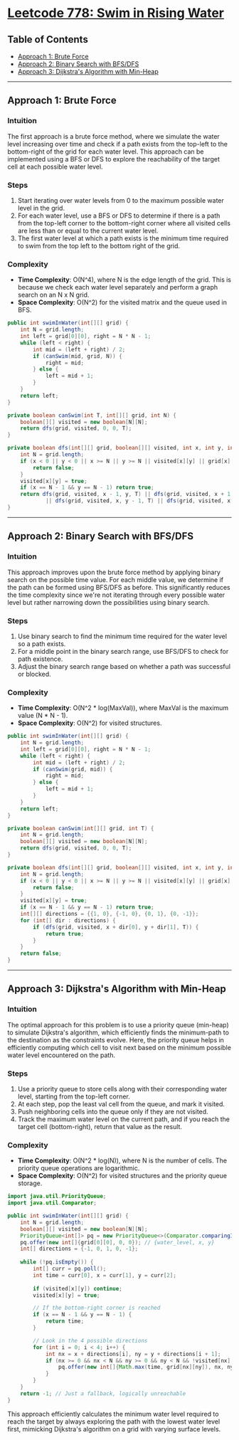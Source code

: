 # [Leetcode 778: Swim in Rising Water](https://leetcode.com/problems/swim-in-rising-water/)

## Table of Contents
- [Approach 1: Brute Force](#approach-1-brute-force)
- [Approach 2: Binary Search with BFS/DFS](#approach-2-binary-search-with-bfsdfs)
- [Approach 3: Dijkstra's Algorithm with Min-Heap](#approach-3-dijkstras-algorithm-with-min-heap)

---

## Approach 1: Brute Force

### Intuition
The first approach is a brute force method, where we simulate the water level increasing over time and check if a path exists from the top-left to the bottom-right of the grid for each water level. This approach can be implemented using a BFS or DFS to explore the reachability of the target cell at each possible water level.

### Steps
1. Start iterating over water levels from 0 to the maximum possible water level in the grid.
2. For each water level, use a BFS or DFS to determine if there is a path from the top-left corner to the bottom-right corner where all visited cells are less than or equal to the current water level.
3. The first water level at which a path exists is the minimum time required to swim from the top left to the bottom right of the grid.

### Complexity
- **Time Complexity**: O(N^4), where N is the edge length of the grid. This is because we check each water level separately and perform a graph search on an N x N grid.
- **Space Complexity**: O(N^2) for the visited matrix and the queue used in BFS.

```java
public int swimInWater(int[][] grid) {
    int N = grid.length;
    int left = grid[0][0], right = N * N - 1;
    while (left < right) {
        int mid = (left + right) / 2;
        if (canSwim(mid, grid, N)) {
            right = mid;
        } else {
            left = mid + 1;
        }
    }
    return left;
}

private boolean canSwim(int T, int[][] grid, int N) {
    boolean[][] visited = new boolean[N][N];
    return dfs(grid, visited, 0, 0, T);
}

private boolean dfs(int[][] grid, boolean[][] visited, int x, int y, int T) {
    int N = grid.length;
    if (x < 0 || y < 0 || x >= N || y >= N || visited[x][y] || grid[x][y] > T) {
        return false;
    }
    visited[x][y] = true;
    if (x == N - 1 && y == N - 1) return true;
    return dfs(grid, visited, x - 1, y, T) || dfs(grid, visited, x + 1, y, T)
            || dfs(grid, visited, x, y - 1, T) || dfs(grid, visited, x, y + 1, T);
}
```

---

## Approach 2: Binary Search with BFS/DFS

### Intuition
This approach improves upon the brute force method by applying binary search on the possible time value. For each middle value, we determine if the path can be formed using BFS/DFS as before. This significantly reduces the time complexity since we're not iterating through every possible water level but rather narrowing down the possibilities using binary search.

### Steps
1. Use binary search to find the minimum time required for the water level so a path exists.
2. For a middle point in the binary search range, use BFS/DFS to check for path existence.
3. Adjust the binary search range based on whether a path was successful or blocked.

### Complexity
- **Time Complexity**: O(N^2 * log(MaxVal)), where MaxVal is the maximum value (N * N - 1).
- **Space Complexity**: O(N^2) for visited structures.

```java
public int swimInWater(int[][] grid) {
    int N = grid.length;
    int left = grid[0][0], right = N * N - 1;
    while (left < right) {
        int mid = (left + right) / 2;
        if (canSwim(grid, mid)) {
            right = mid;
        } else {
            left = mid + 1;
        }
    }
    return left;
}

private boolean canSwim(int[][] grid, int T) {
    int N = grid.length;
    boolean[][] visited = new boolean[N][N];
    return dfs(grid, visited, 0, 0, T);
}

private boolean dfs(int[][] grid, boolean[][] visited, int x, int y, int T) {
    int N = grid.length;
    if (x < 0 || y < 0 || x >= N || y >= N || visited[x][y] || grid[x][y] > T) {
        return false;
    }
    visited[x][y] = true;
    if (x == N - 1 && y == N - 1) return true;
    int[][] directions = {{1, 0}, {-1, 0}, {0, 1}, {0, -1}};
    for (int[] dir : directions) {
        if (dfs(grid, visited, x + dir[0], y + dir[1], T)) {
            return true;
        }
    }
    return false;
}
```

---

## Approach 3: Dijkstra's Algorithm with Min-Heap

### Intuition
The optimal approach for this problem is to use a priority queue (min-heap) to simulate Dijkstra's algorithm, which efficiently finds the minimum-path to the destination as the constraints evolve. Here, the priority queue helps in efficiently computing which cell to visit next based on the minimum possible water level encountered on the path.

### Steps
1. Use a priority queue to store cells along with their corresponding water level, starting from the top-left corner.
2. At each step, pop the least val cell from the queue, and mark it visited.
3. Push neighboring cells into the queue only if they are not visited.
4. Track the maximum water level on the current path, and if you reach the target cell (bottom-right), return that value as the result.

### Complexity
- **Time Complexity**: O(N^2 * log(N)), where N is the number of cells. The priority queue operations are logarithmic.
- **Space Complexity**: O(N^2) for visited structures and the priority queue storage.

```java
import java.util.PriorityQueue;
import java.util.Comparator;

public int swimInWater(int[][] grid) {
    int N = grid.length;
    boolean[][] visited = new boolean[N][N];
    PriorityQueue<int[]> pq = new PriorityQueue<>(Comparator.comparingInt(a -> a[0]));
    pq.offer(new int[]{grid[0][0], 0, 0}); // {water_level, x, y}
    int[] directions = {-1, 0, 1, 0, -1};
    
    while (!pq.isEmpty()) {
        int[] curr = pq.poll();
        int time = curr[0], x = curr[1], y = curr[2];
        
        if (visited[x][y]) continue;
        visited[x][y] = true;

        // If the bottom-right corner is reached
        if (x == N - 1 && y == N - 1) {
            return time;
        }

        // Look in the 4 possible directions
        for (int i = 0; i < 4; i++) {
            int nx = x + directions[i], ny = y + directions[i + 1];
            if (nx >= 0 && nx < N && ny >= 0 && ny < N && !visited[nx][ny]) {
                pq.offer(new int[]{Math.max(time, grid[nx][ny]), nx, ny});
            }
        }
    }
    return -1; // Just a fallback, logically unreachable
}
```

This approach efficiently calculates the minimum water level required to reach the target by always exploring the path with the lowest water level first, mimicking Dijkstra's algorithm on a grid with varying surface levels.

